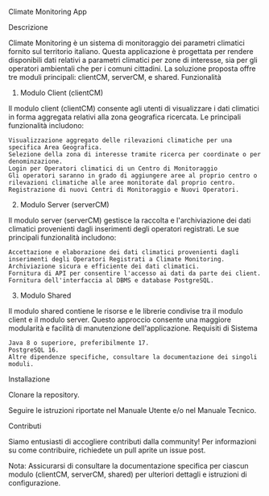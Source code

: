 Climate Monitoring App

Descrizione

Climate Monitoring è un sistema di monitoraggio dei parametri climatici fornito sul territorio italiano. Questa applicazione è progettata per rendere disponibili dati relativi a parametri climatici per zone di interesse, sia per gli operatori ambientali che per i comuni cittadini. La soluzione proposta offre tre moduli principali: clientCM, serverCM, e shared.
Funzionalità
1. Modulo Client (clientCM)

Il modulo client (clientCM) consente agli utenti di visualizzare i dati climatici in forma aggregata relativi alla zona geografica ricercata. Le principali funzionalità includono:

    Visualizzazione aggregato delle rilevazioni climatiche per una specifica Area Geografica.
    Selezione della zona di interesse tramite ricerca per coordinate o per denominzazione.
    Login per Operatori climatici di un Centro di Monitoraggio
    Gli operatori saranno in grado di aggiungere aree al proprio centro o rilevazioni climatiche alle aree monitorate dal proprio centro.
    Registrazione di nuovi Centri di Monitoraggio e Nuovi Operatori.

2. Modulo Server (serverCM)

Il modulo server (serverCM) gestisce la raccolta e l'archiviazione dei dati climatici provenienti dagli inserimenti degli operatori registrati. Le sue principali funzionalità includono:

    Accettazione e elaborazione dei dati climatici provenienti dagli inserimenti degli Operatori Registrati a Climate Monitoring.
    Archiviazione sicura e efficiente dei dati climatici.
    Fornitura di API per consentire l'accesso ai dati da parte dei client.
    Fornitura dell'interfaccia al DBMS e database PostgreSQL.

3. Modulo Shared

Il modulo shared contiene le risorse e le librerie condivise tra il modulo client e il modulo server. Questo approccio consente una maggiore modularità e facilità di manutenzione dell'applicazione.
Requisiti di Sistema

    Java 8 o superiore, preferibilmente 17.
    PostgreSQL 16.
    Altre dipendenze specifiche, consultare la documentazione dei singoli moduli.

Installazione

Clonare la repository.

Seguire le istruzioni riportate nel Manuale Utente e/o nel Manuale Tecnico.

Contributi

Siamo entusiasti di accogliere contributi dalla community! Per informazioni su come contribuire, richiedete un pull aprite un issue post.

Nota: Assicurarsi di consultare la documentazione specifica per ciascun modulo (clientCM, serverCM, shared) per ulteriori dettagli e istruzioni di configurazione.
